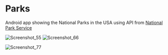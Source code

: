# Parks

Android app showing the National Parks in the USA using API from [National Park Service](https://www.nps.gov/index.htm)

![Screenshot_55](https://user-images.githubusercontent.com/85061997/121885743-36ad3a00-cd1d-11eb-8f5d-8afe6b12d780.png)    ![Screenshot_66](https://user-images.githubusercontent.com/85061997/121885750-3876fd80-cd1d-11eb-80c3-29aa381f6143.png)

![Screenshot_77](https://user-images.githubusercontent.com/85061997/121885755-3ad95780-cd1d-11eb-882e-3d9ea4f962a8.png)
